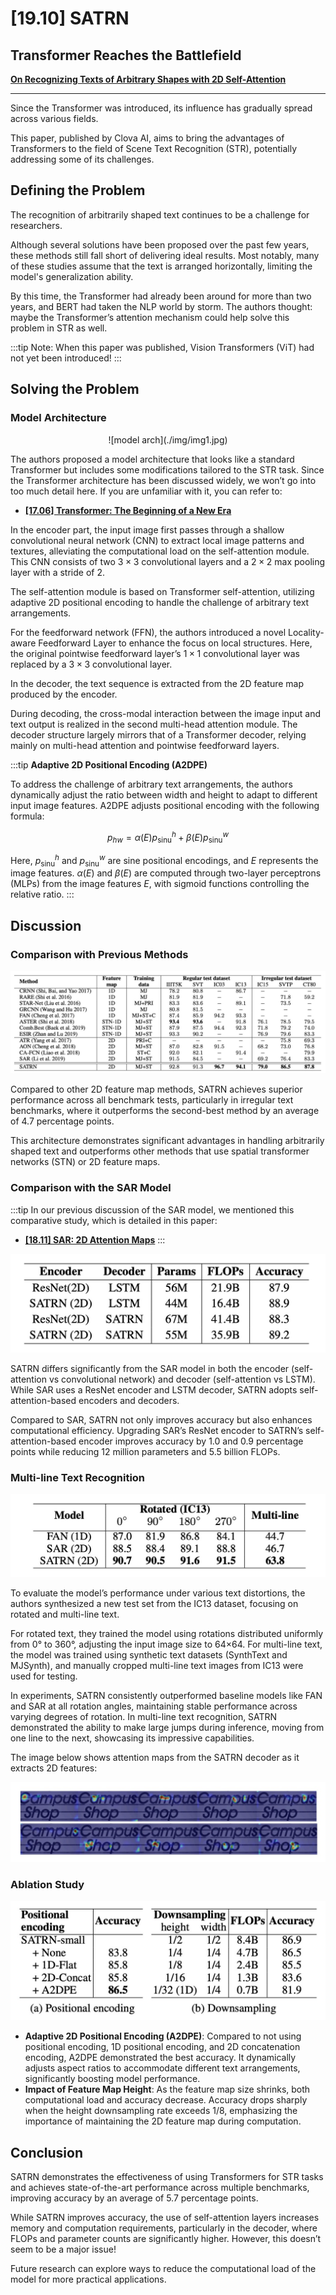 # [19.10] SATRN

## Transformer Reaches the Battlefield

[**On Recognizing Texts of Arbitrary Shapes with 2D Self-Attention**](https://arxiv.org/abs/1910.04396)

---

Since the Transformer was introduced, its influence has gradually spread across various fields.

This paper, published by Clova AI, aims to bring the advantages of Transformers to the field of Scene Text Recognition (STR), potentially addressing some of its challenges.

## Defining the Problem

The recognition of arbitrarily shaped text continues to be a challenge for researchers.

Although several solutions have been proposed over the past few years, these methods still fall short of delivering ideal results. Most notably, many of these studies assume that the text is arranged horizontally, limiting the model's generalization ability.

By this time, the Transformer had already been around for more than two years, and BERT had taken the NLP world by storm. The authors thought: maybe the Transformer’s attention mechanism could help solve this problem in STR as well.

:::tip
Note: When this paper was published, Vision Transformers (ViT) had not yet been introduced!
:::

## Solving the Problem

### Model Architecture

<div align="center">
<figure style={{"width": "70%"}}>
![model arch](./img/img1.jpg)
</figure>
</div>

The authors proposed a model architecture that looks like a standard Transformer but includes some modifications tailored to the STR task. Since the Transformer architecture has been discussed widely, we won’t go into too much detail here. If you are unfamiliar with it, you can refer to:

- [**[17.06] Transformer: The Beginning of a New Era**](../../transformers/1706-transformer/index.md)

In the encoder part, the input image first passes through a shallow convolutional neural network (CNN) to extract local image patterns and textures, alleviating the computational load on the self-attention module. This CNN consists of two $3 \times 3$ convolutional layers and a $2 \times 2$ max pooling layer with a stride of 2.

The self-attention module is based on Transformer self-attention, utilizing adaptive 2D positional encoding to handle the challenge of arbitrary text arrangements.

For the feedforward network (FFN), the authors introduced a novel Locality-aware Feedforward Layer to enhance the focus on local structures. Here, the original pointwise feedforward layer’s $1 \times 1$ convolutional layer was replaced by a $3 \times 3$ convolutional layer.

In the decoder, the text sequence is extracted from the 2D feature map produced by the encoder.

During decoding, the cross-modal interaction between the image input and text output is realized in the second multi-head attention module. The decoder structure largely mirrors that of a Transformer decoder, relying mainly on multi-head attention and pointwise feedforward layers.

:::tip
**Adaptive 2D Positional Encoding (A2DPE)**

To address the challenge of arbitrary text arrangements, the authors dynamically adjust the ratio between width and height to adapt to different input image features. A2DPE adjusts positional encoding with the following formula:

$$
p_{hw} = \alpha(E) p_{\text{sinu}}^h + \beta(E) p_{\text{sinu}}^w
$$

Here, $p_{\text{sinu}}^h$ and $p_{\text{sinu}}^w$ are sine positional encodings, and $E$ represents the image features. $\alpha(E)$ and $\beta(E)$ are computed through two-layer perceptrons (MLPs) from the image features $E$, with sigmoid functions controlling the relative ratio.
:::

## Discussion

### Comparison with Previous Methods

![comp](./img/img3.jpg)

Compared to other 2D feature map methods, SATRN achieves superior performance across all benchmark tests, particularly in irregular text benchmarks, where it outperforms the second-best method by an average of 4.7 percentage points.

This architecture demonstrates significant advantages in handling arbitrarily shaped text and outperforms other methods that use spatial transformer networks (STN) or 2D feature maps.

### Comparison with the SAR Model

:::tip
In our previous discussion of the SAR model, we mentioned this comparative study, which is detailed in this paper:

- [**[18.11] SAR: 2D Attention Maps**](../1811-sar/index.md)
  :::

![sar](./img/img4.jpg)

SATRN differs significantly from the SAR model in both the encoder (self-attention vs convolutional network) and decoder (self-attention vs LSTM). While SAR uses a ResNet encoder and LSTM decoder, SATRN adopts self-attention-based encoders and decoders.

Compared to SAR, SATRN not only improves accuracy but also enhances computational efficiency. Upgrading SAR’s ResNet encoder to SATRN’s self-attention-based encoder improves accuracy by 1.0 and 0.9 percentage points while reducing 12 million parameters and 5.5 billion FLOPs.

### Multi-line Text Recognition

![multi](./img/img10.jpg)

To evaluate the model’s performance under various text distortions, the authors synthesized a new test set from the IC13 dataset, focusing on rotated and multi-line text.

For rotated text, they trained the model using rotations distributed uniformly from 0° to 360°, adjusting the input image size to 64×64. For multi-line text, the model was trained using synthetic text datasets (SynthText and MJSynth), and manually cropped multi-line text images from IC13 were used for testing.

In experiments, SATRN consistently outperformed baseline models like FAN and SAR at all rotation angles, maintaining stable performance across varying degrees of rotation. In multi-line text recognition, SATRN demonstrated the ability to make large jumps during inference, moving from one line to the next, showcasing its impressive capabilities.

The image below shows attention maps from the SATRN decoder as it extracts 2D features:

![multi](./img/img11.jpg)

### Ablation Study

![ablation](./img/img7.jpg)

- **Adaptive 2D Positional Encoding (A2DPE)**: Compared to not using positional encoding, 1D positional encoding, and 2D concatenation encoding, A2DPE demonstrated the best accuracy. It dynamically adjusts aspect ratios to accommodate different text arrangements, significantly boosting model performance.
- **Impact of Feature Map Height**: As the feature map size shrinks, both computational load and accuracy decrease. Accuracy drops sharply when the height downsampling rate exceeds 1/8, emphasizing the importance of maintaining the 2D feature map during computation.

## Conclusion

SATRN demonstrates the effectiveness of using Transformers for STR tasks and achieves state-of-the-art performance across multiple benchmarks, improving accuracy by an average of 5.7 percentage points.

While SATRN improves accuracy, the use of self-attention layers increases memory and computation requirements, particularly in the decoder, where FLOPs and parameter counts are significantly higher. However, this doesn’t seem to be a major issue!

Future research can explore ways to reduce the computational load of the model for more practical applications.
